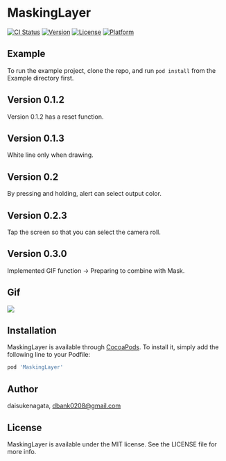 # MaskingLayer

[![CI Status](https://img.shields.io/travis/daisukenagata/MaskingLayer.svg?style=flat)](https://travis-ci.org/daisukenagata/MaskingLayer)
[![Version](https://img.shields.io/cocoapods/v/MaskingLayer.svg?style=flat)](https://cocoapods.org/pods/MaskingLayer)
[![License](https://img.shields.io/cocoapods/l/MaskingLayer.svg?style=flat)](https://cocoapods.org/pods/MaskingLayer)
[![Platform](https://img.shields.io/cocoapods/p/MaskingLayer.svg?style=flat)](https://cocoapods.org/pods/MaskingLayer)

## Example

To run the example project, clone the repo, and run `pod install` from the Example directory first.

## Version 0.1.2

Version 0.1.2 has a reset function.

## Version 0.1.3

White line only when drawing.

## Version 0.2

By pressing and holding, alert can select output color.

## Version 0.2.3

Tap the screen so that you can select the camera roll.

## Version 0.3.0

Implemented GIF function → Preparing to combine with Mask.

## Gif

![](https://github.com/daisukenagata/MaskingLayer/blob/master/MaskMovie.gif?raw=true)

## Installation

MaskingLayer is available through [CocoaPods](https://cocoapods.org). To install
it, simply add the following line to your Podfile:

```ruby
pod 'MaskingLayer'
```

## Author

daisukenagata, dbank0208@gmail.com

## License

MaskingLayer is available under the MIT license. See the LICENSE file for more info.
